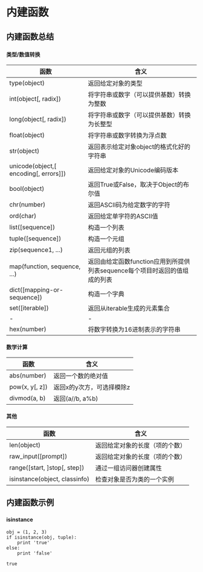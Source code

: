 # 内建函数

## 内建函数总结

###  

#### 类型/数值转换

|函数                       |含义                                   |
|---------------------------|---------------------------------------|
|type(object)               |返回给定对象的类型                     |
|int(object[, radix])       |将字符串或数字（可以提供基数）转换为整数   |
|long(object[, radix])      |将字符串或数字（可以提供基数）转换为长整型 |
|float(object)              |将字符串或数字转换为浮点数             |
|str(object)                |返回表示给定对象object的格式化好的字符串   |
|unicode(object,[ encoding[, errors]])|返回给定对象的Unicode编码版本    |
|bool(object)               |返回True或False，取决于Object的布尔值  |
|chr(number)                |返回ASCII码为给定数字的字符            |
|ord(char)                  |返回给定单字符的ASCII值                |
|list([sequence])           |构造一个列表                           |
|tuple([sequence])          |构造一个元组                           |
|zip(sequence1, ...)        |返回元组的列表                         |
|map(function, sequence, ...)|返回由给定函数function应用到所提供列表sequence每个项目时返回的值组成的列表   |
|dict([mapping-or-sequence])|构造一个字典                           |
|set([iterable])            |返回从iterable生成的元素集合           |
|-                          |-                                      |
|hex(number)                |将数字转换为16进制表示的字符串         |


#### 数学计算

|函数                       |含义                                   |
|---------------------------|---------------------------------------|
|abs(number)                |返回一个数的绝对值                     |
|pow(x, y[, z])             |返回x的y次方，可选择模除z              |
|divmod(a, b)               |返回(a//b, a%b)                        |


#### 其他

|函数                       |含义                                   |
|---------------------------|---------------------------------------|
|len(object)                |返回给定对象的长度（项的个数）         |
|raw_input([prompt])        |返回给定对象的长度（项的个数）         |
|range([start, ]stop[, step])|通过一组访问器创建属性                |
|isinstance(object, classinfo)|检查对象是否为类的一个实例           |


## 内建函数示例

###  

#### isinstance

```
obj = (1, 2, 3)
if isinstance(obj, tuple):
    print 'true'
else:
    print 'false'
```
```
true
```





